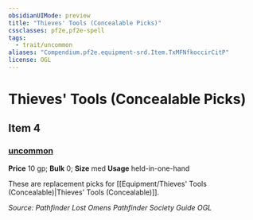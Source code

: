 ```yaml
---
obsidianUIMode: preview
title: "Thieves' Tools (Concealable Picks)"
cssclasses: pf2e,pf2e-spell
tags:
  - trait/uncommon
aliases: "Compendium.pf2e.equipment-srd.Item.TxMFNfkoccirCitP"
license: OGL
---
```

# Thieves' Tools (Concealable Picks)
## Item 4
### [uncommon](uncommon "Uncommon Rarity Trait")


**Price** 10 gp; 
**Bulk** 0; **Size** med
**Usage** held-in-one-hand

These are replacement picks for [[Equipment/Thieves' Tools (Concealable)|Thieves' Tools (Concealable)]].

*Source: Pathfinder Lost Omens Pathfinder Society Guide*
*OGL*